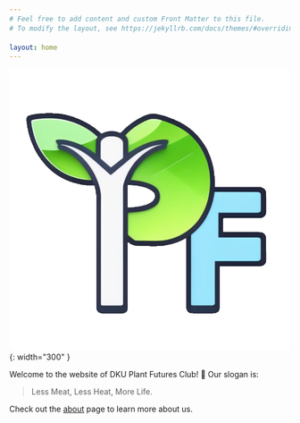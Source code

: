 ```yaml
---
# Feel free to add content and custom Front Matter to this file.
# To modify the layout, see https://jekyllrb.com/docs/themes/#overriding-theme-defaults

layout: home
---
```


![Logo of The Club](/images/logo.png){: width="300" }

Welcome to the website of DKU Plant Futures Club! :hugs:
Our slogan is:

> Less Meat, Less Heat, More Life.

Check out the [about](/about/) page to learn more about us.
